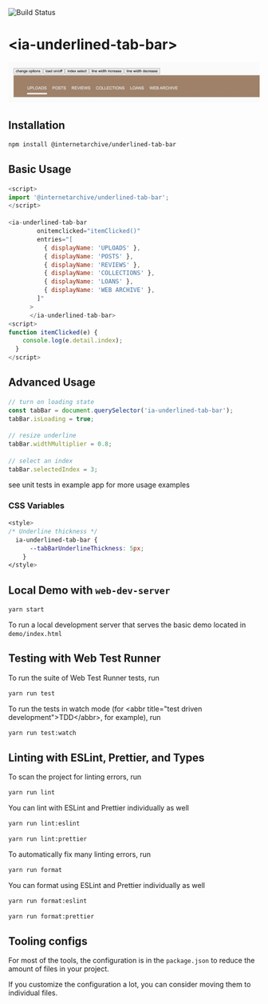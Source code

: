 ![Build Status](https://github.com/internetarchive/underlined-tab-bar/actions/workflows/ci.yml/badge.svg)

# \<ia-underlined-tab-bar>

![Underline Tab Bar](img/underline.png 'Underline Tab Bar')

## Installation

```bash
npm install @internetarchive/underlined-tab-bar
```

## Basic Usage

```js
<script>
import '@internetarchive/underlined-tab-bar';
</script>

<ia-underlined-tab-bar
        onitemclicked="itemClicked()"
        entries="[
          { displayName: 'UPLOADS' },
          { displayName: 'POSTS' },
          { displayName: 'REVIEWS' },
          { displayName: 'COLLECTIONS' },
          { displayName: 'LOANS' },
          { displayName: 'WEB ARCHIVE' },
        ]"
      >
      </ia-underlined-tab-bar>
<script>
function itemClicked(e) {
    console.log(e.detail.index);
  }
</script>

```

## Advanced Usage

```js
// turn on loading state
const tabBar = document.querySelector('ia-underlined-tab-bar');
tabBar.isLoading = true;

// resize underline
tabBar.widthMultiplier = 0.8;

// select an index
tabBar.selectedIndex = 3;
```

see unit tests in example app for more usage examples

### CSS Variables

```css
<style>
/* Underline thickness */
  ia-underlined-tab-bar {
      --tabBarUnderlineThickness: 5px;
    }
</style>
```

## Local Demo with `web-dev-server`

```bash
yarn start
```

To run a local development server that serves the basic demo located in `demo/index.html`

## Testing with Web Test Runner

To run the suite of Web Test Runner tests, run

```bash
yarn run test
```

To run the tests in watch mode (for &lt;abbr title=&#34;test driven development&#34;&gt;TDD&lt;/abbr&gt;, for example), run

```bash
yarn run test:watch
```

## Linting with ESLint, Prettier, and Types

To scan the project for linting errors, run

```bash
yarn run lint
```

You can lint with ESLint and Prettier individually as well

```bash
yarn run lint:eslint
```

```bash
yarn run lint:prettier
```

To automatically fix many linting errors, run

```bash
yarn run format
```

You can format using ESLint and Prettier individually as well

```bash
yarn run format:eslint
```

```bash
yarn run format:prettier
```

## Tooling configs

For most of the tools, the configuration is in the `package.json` to reduce the amount of files in your project.

If you customize the configuration a lot, you can consider moving them to individual files.
